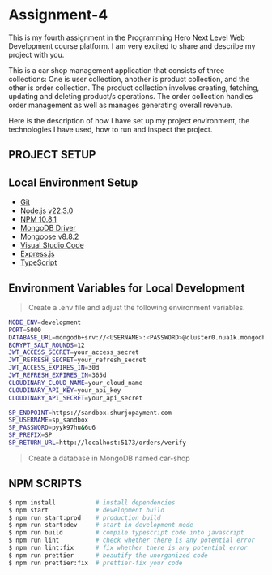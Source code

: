 # Assignment-4

This is my fourth assignment in the Programming Hero Next Level Web Development course platform. I am very excited to share and describe my project with you.

This is a car shop management application that consists of three collections: One is user collection, another is product collection, and the other is order collection. The product collection involves creating, fetching, updating and deleting product/s operations. The order collection handles order management as well as manages generating overall revenue.

Here is the description of how I have set up my project environment, the technologies I have used, how to run and inspect the project.

## PROJECT SETUP

## Local Environment Setup

- [Git](https://git-scm.com/)
- [Node.js v22.3.0](https://nodejs.org/en/)
- [NPM 10.8.1](https://www.npmjs.com/)
- [MongoDB Driver](https://www.mongodb.com/)
- [Mongoose v8.8.2](https://mongoosejs.com/)
- [Visual Studio Code](https://code.visualstudio.com/)
- [Express.js](https://expressjs.com/)
- [TypeScript](https://www.typescriptlang.org/)

## Environment Variables for Local Development

> Create a .env file and adjust the following environment variables.

```bash
NODE_ENV=development
PORT=5000
DATABASE_URL=mongodb+srv://<USERNAME>:<PASSWORD>@cluster0.nua1k.mongodb.net/car-shop?retryWrites=true&w=majority&appName=Cluster0
BCRYPT_SALT_ROUNDS=12
JWT_ACCESS_SECRET=your_access_secret
JWT_REFRESH_SECRET=your_refresh_secret
JWT_ACCESS_EXPIRES_IN=30d
JWT_REFRESH_EXPIRES_IN=365d
CLOUDINARY_CLOUD_NAME=your_cloud_name
CLOUDINARY_API_KEY=your_api_key
CLOUDINARY_API_SECRET=your_api_secret

SP_ENDPOINT=https://sandbox.shurjopayment.com
SP_USERNAME=sp_sandbox
SP_PASSWORD=pyyk97hu&6u6
SP_PREFIX=SP
SP_RETURN_URL=http://localhost:5173/orders/verify

```

> Create a database in MongoDB named car-shop

## NPM SCRIPTS

```bash
$ npm install           # install dependencies
$ npm start             # development build
$ npm run start:prod    # production build
$ npm run start:dev     # start in development mode
$ npm run build         # compile typescript code into javascript
$ npm run lint          # check whether there is any potential error
$ npm run lint:fix      # fix whether there is any potential error
$ npm run prettier      # beautify the unorganized code
$ npm run prettier:fix  # prettier-fix your code
```
